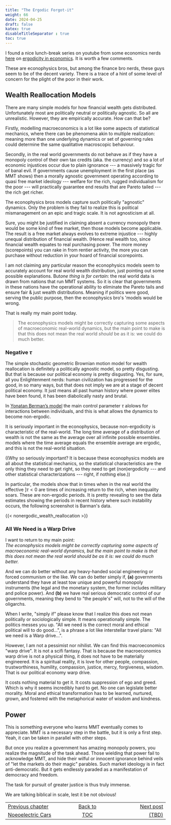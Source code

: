 ```yaml
---
title: "The Ergodic Forgot-it"
weight: 66
date: 2024-04-25
draft: false
katex: true
disableTitleSeparator : true
toc: true
---
```


I found a nice lunch-break series on youtube from some economics nerds 
[here](https://www.youtube.com/playlist?list=UULFJG8N5P1RFX29JTKt_6R21A)
on [ergodicity in economics](https://www.youtube.com/playlist?list=UULFJG8N5P1RFX29JTKt_6R21A).
It is worth a few comments.

These are econophysics bros, but among the finance bro nerds, these guys 
seem to be of the decent variety. There is a trace of a hint of some level of 
concern for the plight of the poor in their work.

## Wealth Reallocation Models

There are many simple models for how financial wealth gets distributed. 
Unfortunately most are politically neutral or politically agnostic. So all 
are unrealistic. However, they are empirically accurate. How can that be?

Firstly, modelling macroeconomics is a lot like some aspects of statistical 
mechanics, where there can be phenomena akin to multiple realization: meaning 
more than one underlying dynamics or set of governing rules could determine 
the same qualitative macroscopic behaviour.

Secondly, in the real world governments do not behave as if they have a 
monopoly control of their own tax credits (aka. the currency) and so a lot of 
economic injustices occur due to plain ignorance --- a massively tragic for of 
banal evil. If governments cause unemployment in the first place (as MMT shows) 
then a morally agnostic government operating according to quasi free market 
ideology --- welfare for the rich, rugged individualism for the poor --- 
will practically guarantee end results that are Pareto tailed --- the rich 
get richer.

The econophysics bros models capture such politically "agnostic" dynamics. 
Only the problem is they fail to realize this is political mismanagement on an 
epic and tragic scale. It is not agnosticism at all.

Sure, you might be justified in claiming absent a currency monopoly there 
would be some kind of free market, then those models become applicable. The 
result is a free market always evolves to extreme injustice --- highly 
unequal distribution of financial wealth. (Hence real wealth too, since 
financial wealth equates to real purchasing power. The more money (scorepoints) 
you can rake in from rentier activity, the more you can purchase without 
reduction in your hoard of financial scorepoints.

I am not claiming any particular reason the econophysics models seem to 
accurately account for real world wealth distribution, just pointing out some 
possible explanations.  But*one thing is for certain*: the real world data 
is drawn from nations that run MMT systems. So it is clear that governments 
in these nations have the operational ability to eliminate the Pareto tails 
and ensure fair & just wealth distributions. Meaning if politics were good, 
serving the public purpose, then the econophysics bro's 'models would be 
wrong.

That is really my main point today.

> The econophysics models might be correctly capturing some aspects of 
macroeconomic real-world dynamics, but the main point to make is that this 
does not mean the real world *should* be as it is: we could do much better.


### Negative $\tau$

The simple stochastic geometric Brownian motion model for wealth reallocation 
is definitely a politically agnostic model, so pretty disgusting. But that is 
because our political economy is pretty disgusting. Yes, for sure, all you 
Enlightenment nerds: human civilization has progressed for the good, in so 
many ways, but that does not imply we are at a stage of decent political 
economy. It just means all past human history where power elites have been 
found, it has been diabolically nasty and brutal.

In [Yonatan Berman’s model](https://www.youtube.com/watch?v=V7j4eO4Kbls&list=UULFJG8N5P1RFX29JTKt_6R21A&index=2&pp=iAQB) 
the main control parameter $\tau$ alolows for interactions between individuals, 
and this is what allows the dynamics to become non-ergodic.

It is seriously important in the econophysics, because non-ergodicity is 
characteristic of the real-world. The long time average of a distribution of 
wealth is not the same as the average over all infinite possible ensembles.
models where the time average equals the ensemble average are ergodic, and 
this is not the real-world situation. 

((Why so seriously important? It is because these econophysics models are all 
about the statistical mechanics, so the statistical characteristics are the 
only thing they need to get right, so they need to get (non)ergodicity --- and 
other statistical characterizations --- right, if nothing else.))

In particular, the models show that in times when in the real world the 
effective $]\tau <0$ are times of increasing return to the rich, when 
inequality soars. These are non-ergodic periods. It is pretty revealing to 
see the data estimates showing the periods in recent history where such 
instability occurs, the following screenshot is Barman's data.

{{< nonergodic_wealth_reallocation >}}


### All We Need is a Warp Drive

I want to return to my main point:  
_The econophysics models might be correctly capturing some aspects of 
macroeconomic real-world dynamics, but the main point to make is that this 
does not mean the real world *should* be as it is: we could do much better._

And we can do better without any heavy-handed social engineering or forced 
communism or the like. We can do better simply if, **(a)** governments 
understand they have at least tow unique and powerful monopoly instruments 
(the legal and the monetary system, the former includes military and police 
power). And **(b)** we have real serious democratic control of our 
governments, meaning they bend to "the people's" will, not to the will of 
the oligarchs.

When I write, "simply if" please know that I realize this does not mean 
politically or sociologically simple. It means operationally simple. The 
politics messes you up. "All we need is the correct moral and ethical 
political will to do good...", is a phrase a lot like interstellar travel 
plans: "All we need is a Warp drive...".

However, I am not a pessimist nor nihilist. We can find this macroeconomics 
"warp drive". It is not a scifi fantasy. That is because the macroeconomics 
warp drive is not a physical thing, it does not have to be materially 
engineered. It is a spiritual reality, it is love for other people, compassion, trustworthiness, humility, compassion, justice, mercy, forgiveness, wisdom.
That is our political economy warp drive.

It costs nothing material to get it. It costs suppression of ego and greed.
Which is why it seems incredibly hard to get. No one can legislate better 
morality. Moral and ethical transformation has to be learned, nurtured, grown, 
and fostered with the metaphorical water of wisdom and kindness.


## Power

This is something everyone who learns MMT eventually comes to appreciate. 
MMT is a necessary step in the battle, but it is only a first step. Yeah, it 
can be taken in parallel with other steps.

But once you realize a government has amazing monopoly powers, you realize the 
magnitude of the task ahead. Those wielding that power fail to acknowledge MMT, 
and hide their wilful or innocent ignorance behind veils of "let the markets 
do their magic" parables. Such market ideology is in fact anti-democratic.
But it gets endlessly paraded as a manifestation of democracy and freedom.

The task for pursuit of greater justice is thus truly immense.

We are talking biblical in scale, lest it be not obvious!
 
<table style="border-collapse: collapse; border=0;">
    <colgroup>
       <col span="1" style="width: 20%;">
       <col span="1" style="width: 20%;">
       <col span="1" style="width: 20%;">
    </colgroup>
<tr style="border: 1px solid color:#0f0f0f;">
<td style="border: 1px solid color:#0f0f0f;">
<a href="../64_electric_cars">Previous chapter</a></td>
<td style="border: 1px solid color:#0f0f0f; text-align:center;">
<a href="../">Back to</a></td>
<td style="border: 1px solid color:#0f0f0f; text-align:right;">
<a href="./">Next post</a></td>
</tr>
<tr style="border: 1px solid color:#0f0f0f;">
<td style="border: 1px solid color:#0f0f0f;">
<a href="../64_electric_cars">Noeoelectric Cars</a></td>
<td style="border: 1px solid color:#0f0f0f; text-align:center;">
<a href="../">TOC</a></td>
<td style="border: 1px solid color:#0f0f0f; text-align:right;">
<a href="./">(TBD)</a></td>
</tr>
</table>

